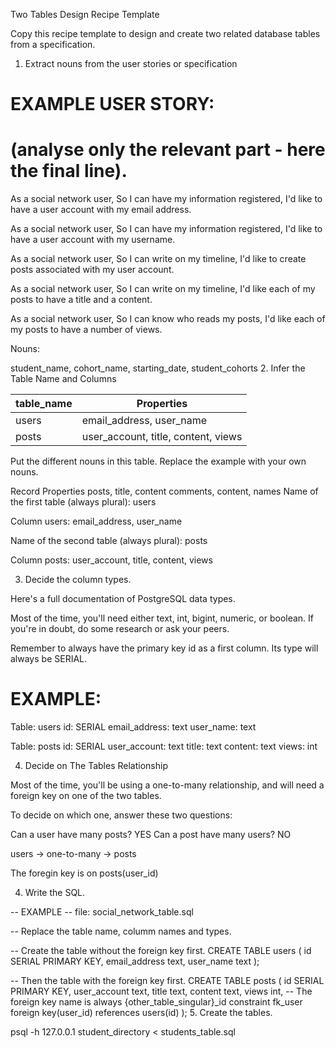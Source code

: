 Two Tables Design Recipe Template

Copy this recipe template to design and create two related database tables from a specification.

1. Extract nouns from the user stories or specification

# EXAMPLE USER STORY:
# (analyse only the relevant part - here the final line).

As a social network user,
So I can have my information registered,
I'd like to have a user account with my email address.

As a social network user,
So I can have my information registered,
I'd like to have a user account with my username.

As a social network user,
So I can write on my timeline,
I'd like to create posts associated with my user account.

As a social network user,
So I can write on my timeline,
I'd like each of my posts to have a title and a content.

As a social network user,
So I can know who reads my posts,
I'd like each of my posts to have a number of views.

Nouns:  

student_name, cohort_name, starting_date, student_cohorts
2. Infer the Table Name and Columns

| table_name            | Properties          |
| --------------------- | ------------------  |
| users                 | email_address, user_name
| posts                 | user_account, title, content, views

Put the different nouns in this table. Replace the example with your own nouns.

Record	Properties
posts,	title, content
comments,  content, names
Name of the first table (always plural): users

Column users: email_address, user_name

Name of the second table (always plural): posts

Column posts: user_account, title, content, views

3. Decide the column types.

Here's a full documentation of PostgreSQL data types.

Most of the time, you'll need either text, int, bigint, numeric, or boolean. If you're in doubt, do some research or ask your peers.

Remember to always have the primary key id as a first column. Its type will always be SERIAL.

# EXAMPLE:

Table: users
id: SERIAL
email_address: text
user_name: text

Table: posts
id: SERIAL
user_account: text
title: text
content: text
views: int

4. Decide on The Tables Relationship

Most of the time, you'll be using a one-to-many relationship, and will need a foreign key on one of the two tables.

To decide on which one, answer these two questions:

Can a user have many posts? YES
Can a post have many users? NO

users -> one-to-many -> posts

The foregin key is on posts(user_id)


4. Write the SQL.

-- EXAMPLE
-- file: social_network_table.sql

-- Replace the table name, columm names and types.

-- Create the table without the foreign key first.
CREATE TABLE users (
  id SERIAL PRIMARY KEY,
  email_address text,
  user_name text
);

-- Then the table with the foreign key first.
CREATE TABLE posts (
  id SERIAL PRIMARY KEY,
  user_account text,
  title text,
  content text,
  views int,
-- The foreign key name is always {other_table_singular}_id
  constraint fk_user foreign key(user_id)
    references users(id)
);
5. Create the tables.

psql -h 127.0.0.1 student_directory < students_table.sql
